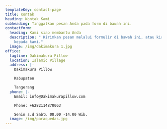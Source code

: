 ```yaml
---
templateKey: contact-page
title: Kontak
heading: Kontak Kami
subheading: Tinggalkan pesan Anda pada form di bawah ini.
contactform:
  heading: Kami siap membantu Anda
  description: " Kirimkan pesan melalui formulir di bawah ini, atau kirimkan email
    kepada kami."
  image: /img/dakimakura 1.jpg
office:
  tagline: Dakimakura Pillow
  location: Islamic Village
  address: |-
    Dakimakura Pillow

    Kabupaten

    Tangerang
  phone: |-
    Email: info@Dakimakurapillow.com

    Phone: +6282114870063

    Senin s.d Sabtu 08.00 -14.00 Wib.
  image: /img/paraquedas.jpg
---
```

